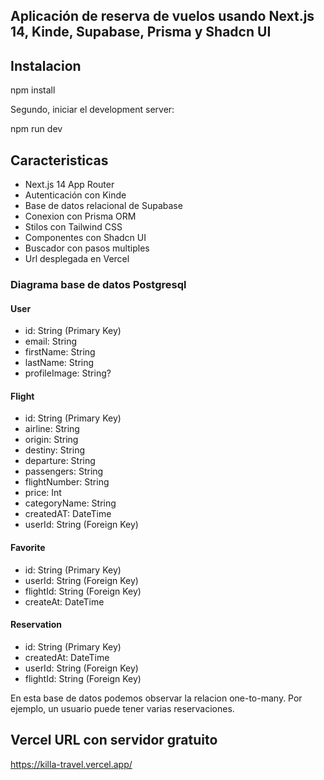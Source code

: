 ## Aplicación de reserva de vuelos usando Next.js 14, Kinde, Supabase, Prisma y Shadcn UI

## Instalacion

npm install

Segundo, iniciar el development server:

npm run dev

## Caracteristicas

- Next.js 14 App Router
- Autenticación con Kinde
- Base de datos relacional de Supabase
- Conexion con Prisma ORM
- Stilos con Tailwind CSS
- Componentes con Shadcn UI
- Buscador con pasos multiples
- Url desplegada en Vercel

### Diagrama base de datos Postgresql

#### User
- id: String (Primary Key)
- email: String
- firstName: String
- lastName: String
- profileImage: String?

#### Flight
- id: String (Primary Key)
- airline: String
- origin: String
- destiny: String
- departure: String
- passengers: String
- flightNumber: String
- price: Int
- categoryName: String
- createdAT: DateTime
- userId: String (Foreign Key)

#### Favorite
- id: String (Primary Key)
- userId: String (Foreign Key)
- flightId: String (Foreign Key)
- createAt: DateTime

#### Reservation
- id: String (Primary Key)
- createdAt: DateTime
- userId: String (Foreign Key)
- flightId: String (Foreign Key)

En esta base de datos podemos observar la relacion one-to-many.
Por ejemplo, un usuario puede tener varias reservaciones.
 

  ## Vercel URL con servidor gratuito

  https://killa-travel.vercel.app/ 
